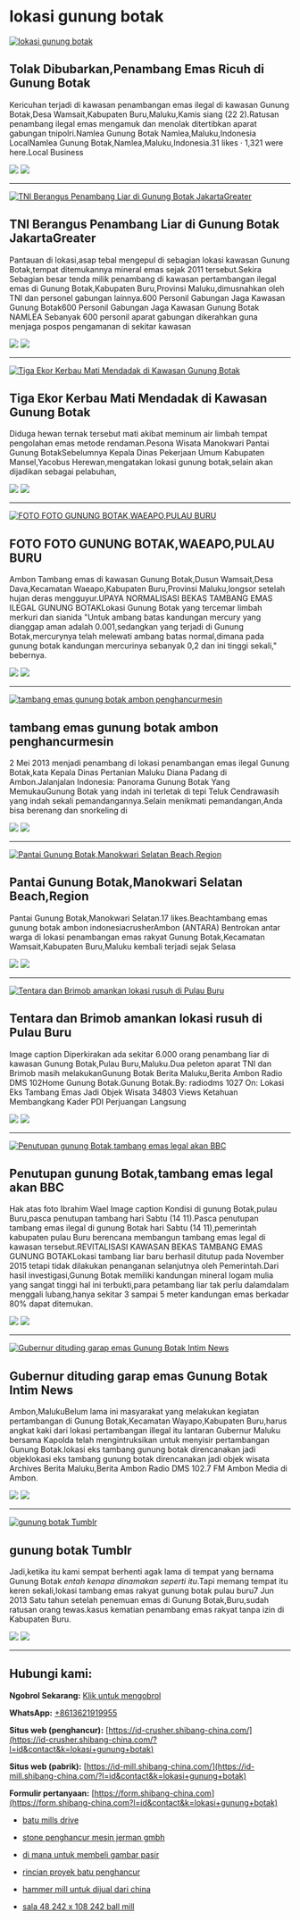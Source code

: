 # lokasi gunung botak

<a href="https://swt.shibang-china.com/?l=id&img&k=lokasi+gunung+botak" target="_blank">![lokasi gunung botak](http://static.shibang-china.com/all-800x300/84.jpg)</a>

## Tolak Dibubarkan,Penambang Emas Ricuh di Gunung Botak
Kericuhan terjadi di kawasan penambangan emas ilegal di kawasan Gunung Botak,Desa Wamsait,Kabupaten Buru,Maluku,Kamis siang (22 2).Ratusan penambang ilegal emas mengamuk dan menolak ditertibkan aparat gabungan tnipolri.Namlea Gunung Botak Namlea,Maluku,Indonesia LocalNamlea Gunung Botak,Namlea,Maluku,Indonesia.31 likes · 1,321 were here.Local Business


<a href="https://whatsapp.shibangsoft.com/WhatsApp.php" target="_blank" title="WhatsApp">![](http://static.shibang-china.com/icon/whatsapp.png)</a> <a href="https://swt.shibang-china.com/?l=id&icon&k=lokasi+gunung+botak" target="_blank">![](http://static.shibang-china.com/icon/chat-id.png)</a>

---

<a href="https://swt.shibang-china.com/?l=id&img&k=lokasi+gunung+botak" target="_blank">![TNI Berangus Penambang Liar di Gunung Botak JakartaGreater](http://static.shibang-china.com/all-800x300/1254.jpg)</a>

## TNI Berangus Penambang Liar di Gunung Botak JakartaGreater
Pantauan di lokasi,asap tebal mengepul di sebagian lokasi kawasan Gunung Botak,tempat ditemukannya mineral emas sejak 2011 tersebut.Sekira Sebagian besar tenda milik penambang di kawasan pertambangan ilegal emas di Gunung Botak,Kabupaten Buru,Provinsi Maluku,dimusnahkan oleh TNI dan personel gabungan lainnya.600 Personil Gabungan Jaga Kawasan Gunung Botak600 Personil Gabungan Jaga Kawasan Gunung Botak NAMLEA Sebanyak 600 personil aparat gabungan dikerahkan guna menjaga pospos pengamanan di sekitar kawasan


<a href="https://whatsapp.shibangsoft.com/WhatsApp.php" target="_blank" title="WhatsApp">![](http://static.shibang-china.com/icon/whatsapp.png)</a> <a href="https://swt.shibang-china.com/?l=id&icon&k=lokasi+gunung+botak" target="_blank">![](http://static.shibang-china.com/icon/chat-id.png)</a>

---

<a href="https://swt.shibang-china.com/?l=id&img&k=lokasi+gunung+botak" target="_blank">![Tiga Ekor Kerbau Mati Mendadak di Kawasan Gunung Botak](http://static.shibang-china.com/all-800x300/822.jpg)</a>

## Tiga Ekor Kerbau Mati Mendadak di Kawasan Gunung Botak
Diduga hewan ternak tersebut mati akibat meminum air limbah tempat pengolahan emas metode rendaman.Pesona Wisata Manokwari Pantai Gunung BotakSebelumnya Kepala Dinas Pekerjaan Umum Kabupaten Mansel,Yacobus Herewan,mengatakan lokasi gunung botak,selain akan dijadikan sebagai pelabuhan,


<a href="https://whatsapp.shibangsoft.com/WhatsApp.php" target="_blank" title="WhatsApp">![](http://static.shibang-china.com/icon/whatsapp.png)</a> <a href="https://swt.shibang-china.com/?l=id&icon&k=lokasi+gunung+botak" target="_blank">![](http://static.shibang-china.com/icon/chat-id.png)</a>

---

<a href="https://swt.shibang-china.com/?l=id&img&k=lokasi+gunung+botak" target="_blank">![FOTO FOTO GUNUNG BOTAK,WAEAPO,PULAU BURU](http://static.shibang-china.com/all-800x300/1009.jpg)</a>

## FOTO FOTO GUNUNG BOTAK,WAEAPO,PULAU BURU
Ambon Tambang emas di kawasan Gunung Botak,Dusun Wamsait,Desa Dava,Kecamatan Waeapo,Kabupaten Buru,Provinsi Maluku,longsor setelah hujan deras mengguyur.UPAYA NORMALISASI BEKAS TAMBANG EMAS ILEGAL GUNUNG BOTAKLokasi Gunung Botak yang tercemar limbah merkuri dan sianida "Untuk ambang batas kandungan mercury yang dianggap aman adalah 0.001,sedangkan yang terjadi di Gunung Botak,mercurynya telah melewati ambang batas normal,dimana pada gunung botak kandungan mercurinya sebanyak 0,2 dan ini tinggi sekali," bebernya.


<a href="https://whatsapp.shibangsoft.com/WhatsApp.php" target="_blank" title="WhatsApp">![](http://static.shibang-china.com/icon/whatsapp.png)</a> <a href="https://swt.shibang-china.com/?l=id&icon&k=lokasi+gunung+botak" target="_blank">![](http://static.shibang-china.com/icon/chat-id.png)</a>

---

<a href="https://swt.shibang-china.com/?l=id&img&k=lokasi+gunung+botak" target="_blank">![tambang emas gunung botak ambon penghancurmesin](http://static.shibang-china.com/all-800x300/871.jpg)</a>

## tambang emas gunung botak ambon penghancurmesin
2 Mei 2013 menjadi penambang di lokasi penambangan emas ilegal Gunung Botak,kata Kepala Dinas Pertanian Maluku Diana Padang di Ambon.Jalanjalan Indonesia: Panorama Gunung Botak Yang MemukauGunung Botak yang indah ini terletak di tepi Teluk Cendrawasih yang indah sekali pemandangannya.Selain menikmati pemandangan,Anda bisa berenang dan snorkeling di


<a href="https://whatsapp.shibangsoft.com/WhatsApp.php" target="_blank" title="WhatsApp">![](http://static.shibang-china.com/icon/whatsapp.png)</a> <a href="https://swt.shibang-china.com/?l=id&icon&k=lokasi+gunung+botak" target="_blank">![](http://static.shibang-china.com/icon/chat-id.png)</a>

---

<a href="https://swt.shibang-china.com/?l=id&img&k=lokasi+gunung+botak" target="_blank">![Pantai Gunung Botak,Manokwari Selatan Beach,Region](http://static.shibang-china.com/all-800x300/984.jpg)</a>

## Pantai Gunung Botak,Manokwari Selatan Beach,Region
Pantai Gunung Botak,Manokwari Selatan.17 likes.Beachtambang emas gunung botak ambon indonesiacrusherAmbon (ANTARA) Bentrokan antar warga di lokasi penambangan emas rakyat Gunung Botak,Kecamatan Wamsait,Kabupaten Buru,Maluku kembali terjadi sejak Selasa


<a href="https://whatsapp.shibangsoft.com/WhatsApp.php" target="_blank" title="WhatsApp">![](http://static.shibang-china.com/icon/whatsapp.png)</a> <a href="https://swt.shibang-china.com/?l=id&icon&k=lokasi+gunung+botak" target="_blank">![](http://static.shibang-china.com/icon/chat-id.png)</a>

---

<a href="https://swt.shibang-china.com/?l=id&img&k=lokasi+gunung+botak" target="_blank">![Tentara dan Brimob amankan lokasi rusuh di Pulau Buru](http://static.shibang-china.com/all-800x300/1356.jpg)</a>

## Tentara dan Brimob amankan lokasi rusuh di Pulau Buru
Image caption Diperkirakan ada sekitar 6.000 orang penambang liar di kawasan Gunung Botak,Pulau Buru,Maluku.Dua peleton aparat TNI dan Brimob masih melakukanGunung Botak Berita Maluku,Berita Ambon Radio DMS 102Home Gunung Botak.Gunung Botak.By: radiodms 1027 On: Lokasi Eks Tambang Emas Jadi Objek Wisata 34803 Views Ketahuan Membangkang Kader PDI Perjuangan Langsung


<a href="https://whatsapp.shibangsoft.com/WhatsApp.php" target="_blank" title="WhatsApp">![](http://static.shibang-china.com/icon/whatsapp.png)</a> <a href="https://swt.shibang-china.com/?l=id&icon&k=lokasi+gunung+botak" target="_blank">![](http://static.shibang-china.com/icon/chat-id.png)</a>

---

<a href="https://swt.shibang-china.com/?l=id&img&k=lokasi+gunung+botak" target="_blank">![Penutupan gunung Botak,tambang emas legal akan BBC](http://static.shibang-china.com/all-800x300/977.jpg)</a>

## Penutupan gunung Botak,tambang emas legal akan BBC
Hak atas foto Ibrahim Wael Image caption Kondisi di gunung Botak,pulau Buru,pasca penutupan tambang hari Sabtu (14 11).Pasca penutupan tambang emas ilegal di gunung Botak hari Sabtu (14 11),pemerintah kabupaten pulau Buru berencana membangun tambang emas legal di kawasan tersebut.REVITALISASI KAWASAN BEKAS TAMBANG EMAS GUNUNG BOTAKLokasi tambang liar baru berhasil ditutup pada November 2015 tetapi tidak dilakukan penanganan selanjutnya oleh Pemerintah.Dari hasil investigasi,Gunung Botak memiliki kandungan mineral logam mulia yang sangat tinggi hal ini terbukti,para petambang liar tak perlu dalamdalam menggali lubang,hanya sekitar 3 sampai 5 meter kandungan emas berkadar 80% dapat ditemukan.


<a href="https://whatsapp.shibangsoft.com/WhatsApp.php" target="_blank" title="WhatsApp">![](http://static.shibang-china.com/icon/whatsapp.png)</a> <a href="https://swt.shibang-china.com/?l=id&icon&k=lokasi+gunung+botak" target="_blank">![](http://static.shibang-china.com/icon/chat-id.png)</a>

---

<a href="https://swt.shibang-china.com/?l=id&img&k=lokasi+gunung+botak" target="_blank">![Gubernur dituding garap emas Gunung Botak Intim News](http://static.shibang-china.com/all-800x300/539.jpg)</a>

## Gubernur dituding garap emas Gunung Botak Intim News
Ambon,MalukuBelum lama ini masyarakat yang melakukan kegiatan pertambangan di Gunung Botak,Kecamatan Wayapo,Kabupaten Buru,harus angkat kaki dari lokasi pertambangan illegal itu lantaran Gubernur Maluku bersama Kapolda telah mengintruksikan untuk menyisir pertambangan Gunung Botak.lokasi eks tambang gunung botak direncanakan jadi objeklokasi eks tambang gunung botak direncanakan jadi objek wisata Archives Berita Maluku,Berita Ambon Radio DMS 102.7 FM Ambon Media di Ambon.


<a href="https://whatsapp.shibangsoft.com/WhatsApp.php" target="_blank" title="WhatsApp">![](http://static.shibang-china.com/icon/whatsapp.png)</a> <a href="https://swt.shibang-china.com/?l=id&icon&k=lokasi+gunung+botak" target="_blank">![](http://static.shibang-china.com/icon/chat-id.png)</a>

---

<a href="https://swt.shibang-china.com/?l=id&img&k=lokasi+gunung+botak" target="_blank">![gunung botak Tumblr](http://static.shibang-china.com/all-800x300/1447.jpg)</a>

## gunung botak Tumblr
Jadi,ketika itu kami sempat berhenti agak lama di tempat yang bernama Gunung Botak *entah kenapa dinamakan seperti itu*.Tapi memang tempat itu keren sekali,lokasi tambang emas rakyat gunung botak pulau buru7 Jun 2013 Satu tahun setelah penemuan emas di Gunung Botak,Buru,sudah ratusan orang tewas.kasus kematian penambang emas rakyat tanpa izin di Kabupaten Buru.


<a href="https://whatsapp.shibangsoft.com/WhatsApp.php" target="_blank" title="WhatsApp">![](http://static.shibang-china.com/icon/whatsapp.png)</a> <a href="https://swt.shibang-china.com/?l=id&icon&k=lokasi+gunung+botak" target="_blank">![](http://static.shibang-china.com/icon/chat-id.png)</a>

---
## Hubungi kami:

**Ngobrol Sekarang:** [Klik untuk mengobrol](https://swt.shibang-china.com?l=id&contact&k=lokasi+gunung+botak)

**WhatsApp:**  [+8613621919955](https://whatsapp.shibangsoft.com/WhatsApp.php)

**Situs web (penghancur):** [https://id-crusher.shibang-china.com/](https://id-crusher.shibang-china.com/?l=id&contact&k=lokasi+gunung+botak)

**Situs web (pabrik):** [https://id-mill.shibang-china.com/](https://id-mill.shibang-china.com/?l=id&contact&k=lokasi+gunung+botak)

**Formulir pertanyaan:** [https://form.shibang-china.com](https://form.shibang-china.com?l=id&contact&k=lokasi+gunung+botak)

* [batu mills drive](../33/batu%20mills%20drive.md)

* [stone penghancur mesin jerman gmbh](../38/stone%20penghancur%20mesin%20jerman%20gmbh.md)

* [di mana untuk membeli gambar pasir](../32/di%20mana%20untuk%20membeli%20gambar%20pasir.md)

* [rincian proyek batu penghancur](../35/rincian%20proyek%20batu%20penghancur.md)

* [hammer mill untuk dijual dari china](../35/hammer%20mill%20untuk%20dijual%20dari%20china.md)

* [sala 48 242 x 108 242 ball mill](../38/sala%2048%20242%20x%20108%20242%20ball%20mill.md)